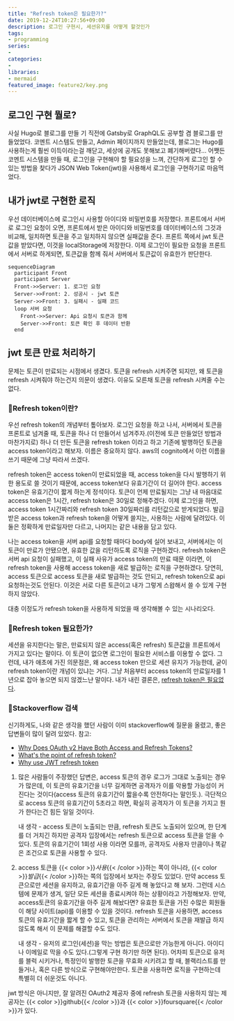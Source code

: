 ```yaml
---
title: "Refresh token은 필요한가?"
date: 2019-12-24T10:27:56+09:00
description: 로그인 구현시, 세션유지를 어떻게 할것인가
tags:
- programming
series:
-
categories:
-
libraries:
- mermaid
featured_image: feature2/key.png
---
```


## 로그인 구현 뭘로?

사실 Hugo로 블로그를 만들 기 직전에 Gatsby로 GraphQL도 공부할 겸 블로그를 만들었었다. 코멘트 시스템도 만들고, Admin 페이지까지 만들었는데, 블로그는 Hugo를 사용하는게 훨씬 이득이라는걸 깨닫고, 세상에 공개도 못해보고 폐기해버렸다... 어쨋든 코멘트 시스템을 만들 때, 로그인을 구현해야 할 필요성을 느껴, 간단하게 로그인 할 수 있는 방법을 찾다가 JSON Web Token(jwt)을 사용해서 로그인을 구현하기로 마음먹었다.

## 내가 jwt로 구현한 로직

우선 데이터베이스에 로그인시 사용할 아이디와 비밀번호를 저장했다. 프론트에서 서버로 로그인 요청이 오면, 프론트에서 받은 아이디와 비밀번호를 데이터베이스의 그것과 비교해, 일치하면 토큰을 주고 일치하지 않으면 실패값을 준다. 프론트 쪽에서 jwt 토큰값을 받았다면, 이것을 localStorage에 저장한다. 이제 로그인이 필요한 요청을 프론트에서 서버로 하게되면, 토큰값을 함께 줘서 서버에서 토큰값이 유효한가 판단한다.

```mermaid
sequenceDiagram
  participant Front
  participant Server
  Front->>Server: 1. 로그인 요청
  Server->>Front: 2. 성공시 - jwt 토큰
  Server->>Front: 3. 실패시 - 실패 코드
  loop 서버 요청
    Front->>Server: Api 요청시 토큰과 함께
    Server->>Front: 토큰 확인 후 데이터 반환
  end
```

## jwt 토큰 만료 처리하기

문제는 토큰이 만료되는 시점에서 생겼다. 토큰을 refresh 시켜주면 되지만, 왜 토큰을 refresh 시켜줘야 하는건지 의문이 생겼다. 이유도 모른채 토큰을 refresh 시켜줄 수는 없다.

### 🔮Refresh token이란?

우선 refresh token의 개념부터 톺아보자. 로그인 요청을 하고 나서, 서버에서 토큰을 프론트로 넘겨줄 때, 토큰을 하나 더 만들어서 넘겨주자.(이전에 토큰 만들었던 방법과 마찬가지로) 하나 더 만든 토큰을 refresh token 이라고 하고 기존에 발행하던 토큰을 access token이라고 해보자. 이름은 중요하지 않다. aws의 cognito에서 이런 이름을 쓰기 때문에 그냥 따라서 쓰겠다.

refresh token은 access token이 만료되었을 때, access token을 다시 발행하기 위한 용도로 쓸 것이기 때문에, access token보다 유효기간이 더 길어야 한다. access token은 유효기간이 짧게 하는게 정석이다. 토큰이 언제 만료될지는 그냥 내 마음대로 access token은 1시간, refresh token은 30일로 정해주겠다. 이제 로그인을 하면, access token 1시간짜리와 refresh token 30일짜리를 리턴값으로 받게되었다. 발급받은 access token과 refresh token을 어떻게 쓸지는, 사용하는 사람에 달려있다. 이 둘은 정확하게 만료일자만 다르고, 나머지는 같은 내용을 담고 있다.

나는 access token을 서버 api를 요청할 때마다 body에 실어 보내고, 서버에서는 이 토큰이 만료가 안됐으면, 유효한 값을 리턴하도록 로직을 구현하겠다. refresh token은 서버 api 요청이 실패했고, 이 실패 사유가 access token의 만료 때문 이라면, 이 refresh token을 사용해 access token을 새로 발급하는 로직을 구현하겠다. 당연히, access 토큰으로 access 토큰을 새로 발급하는 것도 안되고, refresh token으로 api 요청하는것도 안된다. 이것은 서로 다른 토큰이고 내가 그렇게 스왑해서 쓸 수 있게 구현하지 않았다.

대충 이정도가 refresh token을 사용하게 되었을 때 생각해볼 수 있는 시나리오다.

### 🔮Refresh token 필요한가?

세션을 유지한다는 말은, 만료되지 않은 access(혹은 refresh) 토큰값을 프론트에서 가지고 있다는 말이다. 이 토큰이 없으면 로그인이 필요한 서비스를 이용할 수 없다. 그런데, 내가 애초에 가진 의문점은, 왜 access token 만으로 세션 유지가 가능한데, 굳이 refresh token이란 개념이 있냐는 거다. 그냥 처음부터 access token의 만료일자를 1년으로 잡아 놓으면 되지 않겠느냔 말이다. 내가 내린 결론은, <U>refresh token은 필요없다</U>.

### 🔮Stackoverflow 검색

신기하게도, 나와 같은 생각을 했던 사람이 이미 stackoverflow에 질문을 올렸고, 좋은 답변들이 많이 달려 있었다. 참고: 
- [Why Does OAuth v2 Have Both Access and Refresh Tokens?](https://stackoverflow.com/questions/3487991/why-does-oauth-v2-have-both-access-and-refresh-tokens)
- [What's the point of refresh token?](https://stackoverflow.com/questions/10703532/whats-the-point-of-refresh-token)
- [Why use JWT refresh token](https://stackoverflow.com/questions/53324540/why-use-jwt-refresh-token)

1. 많은 사람들이 주장했던 답변은, access 토큰의 경우 로그가 그대로 노출되는 경우가 많은데, 이 토큰의 유효기간을 너무 길게하면 공격자가 이를 악용할 가능성이 커진다는 것이다(access 토큰의 유효기간이 짧을수록 안전하다는 말인듯.). 극단적으로 access 토큰의 유효기간이 5초라고 하면, 확실히 공격자가 이 토큰을 가지고 뭔가 한다는건 힘든 일일 것이다. 

    내 생각 - access 토큰이 노출되는 만큼, refresh 토큰도 노출되어 있으며, 한 단계를 더 거치긴 하지만 공격자 입장에서는 refresh 토큰으로 access 토큰을 얻을 수 있다. 토큰의 유효기간이 1회성 사용 이라면 모를까, 공격자도 사용자 만큼이나 똑같은 조건으로 토큰을 사용할 수 있다.

2. access 토큰을 {{< color >}}*사용*{{< /color >}}하는 쪽이 아니라, {{< color >}}*발급*{{< /color >}}하는 쪽의 입장에서 보자는 주장도 있었다. 만약 access 토큰으로만 세션을 유지하고, 유효기간을 아주 길게 해 놓았다고 해 보자. 그런데 시스템에 문제가 생겨, 일단 모든 세션을 종료시켜야 하는 상황이라고 가정해보자. 만약, access토큰의 유효기간을 아주 길게 해놨다면? 유효한 토큰을 가진 수많은 회원들이 해당 사이트(api)를 이용할 수 있을 것이다. refresh 토큰을 사용하면, access 토큰의 유효기간을 짧게 할 수 있고, 토큰을 관리하는 서버에서 토큰을 재발급 하지 않도록 해서 이 문제를 해결할 수도 있다.

    내 생각 - 유저의 로그인(세션)을 막는 방법은 토큰으로만 가능한게 아니다. 아이디나 이메일로 막을 수도 있다.(그렇게 구현 하기만 하면 된다). 어차피 토큰으로 유저를 블럭 시키거나, 특정인이 발행한 토큰을 무효화 시키려고 할 때, 블랙리스트를 만들거나, 혹은 다른 방식으로 구현해야만한다. 토큰을 사용하면 로직을 구현하는데 특별히 더 쉬운것도 아니다.

jwt 방식은 아니지만, 잘 알려진 OAuth2 제공자 중에 refresh 토큰을 사용하지 않는 제공자는 {{< color >}}github{{< /color >}}과 {{< color >}}foursquare{{< /color >}}가 있다.